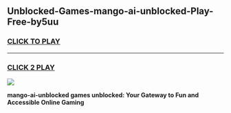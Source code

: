 
## Unblocked-Games-mango-ai-unblocked-Play-Free-by5uu
<h3>
<a href="https://premium76.site?title=mango-ai-unblocked&ref=18A1">CLICK TO PLAY</a></h3>
<hr>

<h3>
<a href="https://premium76.site?title=mango-ai-unblocked&ref=18A1">CLICK 2 PLAY</a>
  
</h3>

<a href="https://premium76.site?title=mango-ai-unblocked&ref=18A1"><img src="https://clearcache.store/games.png"></a>


**mango-ai-unblocked games unblocked: Your Gateway to Fun and Accessible Online Gaming**
